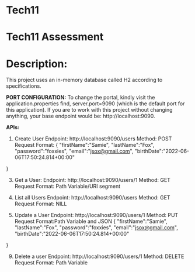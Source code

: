 # Tech11
Tech11 Assessment
===================================
**Description:**
===================================
This project uses an in-memory database called H2 according to specifications. 

**PORT CONFIGURATION:**
To change the portal, kindly visit the application.properties find, server.port=9090 (which is the default port for this application). If you are to work with this project
without changing anything, your base endpoint would be: http://localhost:9090.

**APIs:**
1. Create User
   Endpoint: http://localhost:9090/users
   Method: POST
   Request Format: {
    "firstName":"Samie",
    "lastName":"Fox",
    "password":"foxxies",
    "email":"jsox@gmail.com",
    "birthDate":"2022-06-06T17:50:24.814+00:00"

}
   
3. Get a User:
   Endpoint: http://localhost:9090/users/1
   Method: GET
   Request Format: Path Variable/URI segment
   
5. List all Users
   Endpoint: http://localhost:9090/users
   Method: GET
   Request Format: NILL
   
7. Update a User
   Endpoint: http://localhost:9090/users/1
   Method: PUT
   Request Format:Path Variable and JSON
   {
    "firstName":"Samie",
    "lastName":"Fox",
    "password":"foxxies",
    "email":"jsox@gmail.com",
    "birthDate":"2022-06-06T17:50:24.814+00:00"

}
   
9. Delete a user
   Endpoint: http://localhost:9090/users/1
   Method: DELETE
   Request Format: Path Variable
